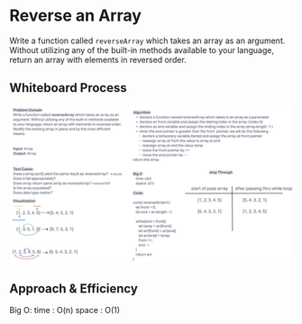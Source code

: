 # Reverse an Array

Write a function called `reverseArray` which takes an array as an argument. Without utilizing any of the built-in methods available to your language, return an array with elements in reversed order.

## Whiteboard Process

![code-challenge-01](../assets/codeChallenge-01.png)

## Approach & Efficiency


Big O:
time : O(n)
space : O(1)